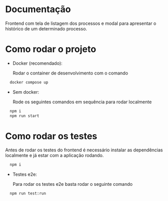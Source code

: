 # Documentação

Frontend com tela de listagem dos processos e modal para apresentar o histórico de um determinado processo.

# Como rodar o projeto

- Docker (recomendado):

  Rodar o container de desenvolvimento com o comando

```bash
  docker compose up
```

- Sem docker:

  Rode os seguintes comandos em sequência para rodar localmente

```bash
  npm i
  npm run start
```

# Como rodar os testes

Antes de rodar os testes do frontend é necessário instalar as dependências localmente e já estar com a aplicação rodando.

```bash
  npm i
```

- Testes e2e:

  Para rodar os testes e2e basta rodar o seguinte comando

```bash
  npm run test:run
```
